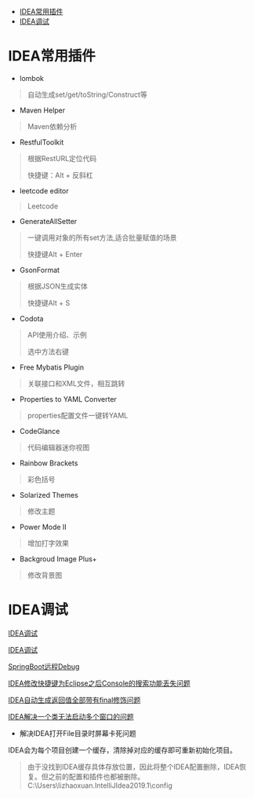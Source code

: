 - [IDEA常用插件](#cj)
- [IDEA调试](#ts)

# <a id="cj">IDEA常用插件</a>

- lombok

>  自动生成set/get/toString/Construct等

- Maven Helper

>  Maven依赖分析

- RestfulToolkit

> 根据RestURL定位代码
>
> 快捷键：Alt + 反斜杠

- leetcode editor

> Leetcode

- GenerateAllSetter

> 一键调用对象的所有set方法,适合批量赋值的场景
>
> 快捷键Alt + Enter

- GsonFormat

> 根据JSON生成实体
>
> 快捷键Alt + S

- Codota

> API使用介绍、示例
>
> 选中方法右键

- Free Mybatis Plugin

> 关联接口和XML文件，相互跳转

- Properties to YAML Converter

> properties配置文件一键转YAML

- CodeGlance

> 代码编辑器迷你视图

- Rainbow Brackets

> 彩色括号

- Solarized Themes

> 修改主题

- Power Mode II

> 增加打字效果

- Backgroud Image Plus+

> 修改背景图

# <a id="ts">IDEA调试</a>

[IDEA调试](https://www.cnblogs.com/yjd_hycf_space/p/7483471.html)

[IDEA调试](https://blog.csdn.net/baidu_38634017/article/details/86484620)

[SpringBoot远程Debug](https://blog.csdn.net/weixin_42740530/article/details/89524509)

[IDEA修改快捷键为Eclipse之后Console的搜索功能丢失问题](https://blog.csdn.net/zuoyixiao/article/details/53516252)

[IDEA自动生成返回值全部带有final修饰问题](https://blog.csdn.net/weixin_45636595/article/details/102892836)

[IDEA解决一个类无法启动多个窗口的问题](https://blog.csdn.net/sinat_41905822/article/details/97813057)

- 解决IDEA打开File目录时屏幕卡死问题

IDEA会为每个项目创建一个缓存，清除掉对应的缓存即可重新初始化项目。

> 由于没找到IDEA缓存具体存放位置，因此将整个IDEA配置删除，IDEA恢复。但之前的配置和插件也都被删除。
C:\Users\lizhaoxuan\.IntelliJIdea2019.1\config